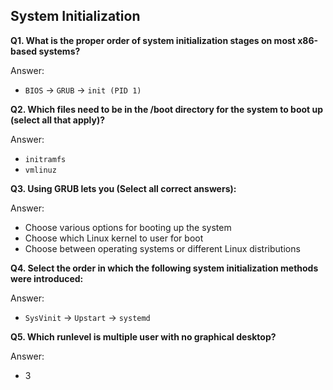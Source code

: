 ## System Initialization


**Q1. What is the proper order of system initialization stages on most x86-based systems?**

Answer:
*	`BIOS` -> `GRUB` -> `init (PID 1)`

**Q2. Which files need to be in the /boot directory for the system to boot up (select all that apply)?**

Answer:
*	`initramfs`
*	`vmlinuz`

**Q3. Using GRUB lets you (Select all correct answers):**

Answer:
*	Choose various options for booting up the system
*	Choose which Linux kernel to user for boot
*	Choose between operating systems or different Linux distributions

**Q4. Select the order in which the following system initialization methods were introduced:**

Answer:
*	`SysVinit` -> `Upstart` -> `systemd`


**Q5. Which runlevel is multiple user with no graphical desktop?**

Answer:
* 3

